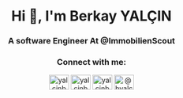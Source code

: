 
<h1 align="center">Hi 👋, I'm Berkay YALÇIN</h1>  
<h3 align="center">A software Engineer At @ImmobilienScout</h3>  
  
  
<h3 align="center">Connect with me:</h3>  
<p align="center">  
<a href="https://twitter.com/yalcinberkay" target="blank"><img align="center" src="https://cdn.jsdelivr.net/npm/simple-icons@3.0.1/icons/twitter.svg" alt="yalcinberkay" height="30" width="40" /></a>  
<a href="https://linkedin.com/in/yalcinberkay" target="blank"><img align="center" src="https://cdn.jsdelivr.net/npm/simple-icons@3.0.1/icons/linkedin.svg" alt="yalcinberkay" height="30" width="40" /></a>  
<a href="https://kaggle.com/yalcinberkay" target="blank"><img align="center" src="https://cdn.jsdelivr.net/npm/simple-icons@3.0.1/icons/kaggle.svg" alt="yalcinberkay" height="30" width="40" /></a>  
<a href="https://medium.com/@byalcin" target="blank"><img align="center" src="https://cdn.jsdelivr.net/npm/simple-icons@3.0.1/icons/medium.svg" alt="@byalcin" height="30" width="40" /></a>  
</p>  
